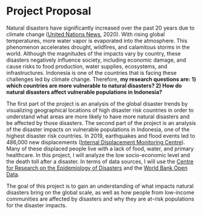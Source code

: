 # Project Proposal
Natural disasters have significantly increased over the past 20 years due to climate change ([United Nations News](https://news.un.org/en/story/2020/10/1075142), 2020). With rising global temperatures, more water vapor is evaporated into the atmosphere. This phenomenon accelerates drought, wildfires, and calamitous storms in the world. Although the magnitudes of the impacts vary by country, these disasters negatively influence society, including economic damage, and cause risks to food production, water supplies, ecosystems, and infrastructures. Indonesia is one of the countries that is facing these challenges led by climate change. Therefore, **my research questions are: 1) which countries are more vulnerable to natural disasters? 2) How do natural disasters affect vulnerable populations in Indonesia?** 

The first part of the project is an analysis of the global disaster trends by visualizing geographical locations of high disaster risk countries in order to understand what areas are more likely to have more natural disasters and be affected by those disasters. The second part of the project is an analysis of the disaster impacts on vulnerable populations in Indonesia, one of the highest disaster risk countries. In 2019, earthquakes and flood events led to 486,000 new displacements ([Internal Displacement Monitoring Centre](https://www.internal-displacement.org/countries/indonesia#:~:text=Disasters%20led%20to%20486%2C000%20new,and%20125%20flood%20events%20139%2C000.&text=In%20the%20first%20half%20of,as%20a%20result%20of%20disasters.)). Many of these displaced people live with a lack of food, water, and primary healthcare. In this project, I will analyze the low socio-economic level and the death toll after a disaster. In terms of data sources, I will use the [Centre for Research on the Epidemiology of Disasters](https://www.emdat.be/) and the [World Bank Open Data](https://data.worldbank.org/).

The goal of this project is to gain an understanding of what impacts natural disasters bring on the global scale, as well as how people from low-income communities are affected by disasters and why they are at-risk populations for the disaster impacts. 

